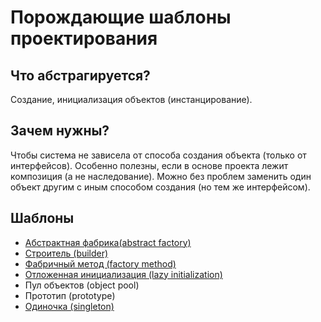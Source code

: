 # Порождающие шаблоны проектирования

## Что абстрагируется?

Создание, инициализация объектов (инстанцирование). 

## Зачем нужны?

Чтобы система не зависела от способа создания объекта (только от интерфейсов). 
Особенно полезны, если в основе проекта лежит композиция (а не наследование).
Можно без проблем заменить один объект другим с иным способом создания (но тем же интерфейсом).

## Шаблоны

* [Абстрактная фабрика(abstract factory)](https://github.com/Mohnatus/design-patterns-js/tree/master/creational/abstractFactory)
* [Строитель (builder)](https://github.com/Mohnatus/design-patterns-js/tree/master/creational/builder)
* [Фабричный метод (factory method)](https://github.com/Mohnatus/design-patterns-js/tree/master/creational/factoryMethod)
* [Отложенная инициализация (lazy initialization)](https://github.com/Mohnatus/design-patterns-js/tree/master/creational/lazyInitialization)
* Пул объектов (object pool)
* Прототип (prototype)
* [Одиночка (singleton)](https://github.com/Mohnatus/design-patterns-js/tree/master/creational/singleton)